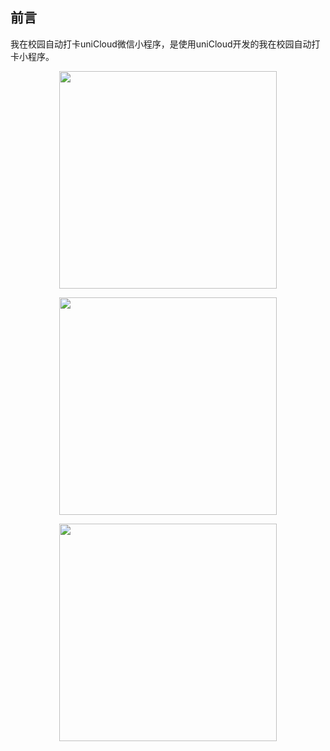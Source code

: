 ## 前言
我在校园自动打卡uniCloud微信小程序，是使用uniCloud开发的我在校园自动打卡小程序。
<p style="text-align: center;"><img src="https://user-images.githubusercontent.com/46881167/166615203-00038330-9d64-4d14-9d17-f355e75bfa72.jpg" alt="" style="max-width:100%;" width="348"></p>				  
	<p style="text-align: center;"><img src="https://user-images.githubusercontent.com/46881167/166615203-00038330-9d64-4d14-9d17-f355e75bfa72.jpg" alt="" style="max-width:100%;" width="348"></p>	<p style="text-align: center;"><img src="https://user-images.githubusercontent.com/46881167/166615203-00038330-9d64-4d14-9d17-f355e75bfa72.jpg" alt="" style="max-width:100%;" width="348"></p>		 
